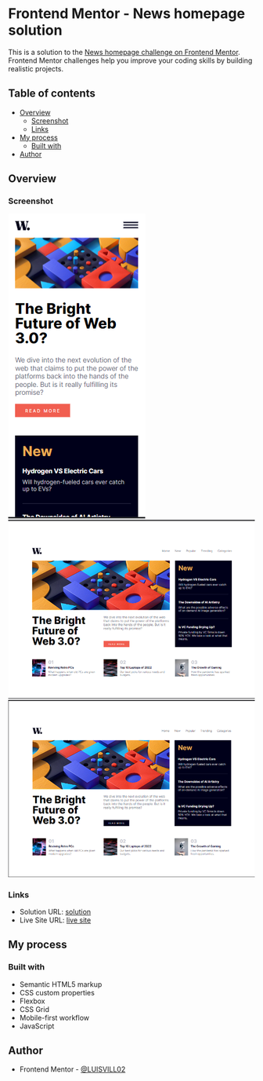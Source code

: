 # Frontend Mentor - News homepage solution

This is a solution to the [News homepage challenge on Frontend Mentor](https://www.frontendmentor.io/challenges/news-homepage-H6SWTa1MFl). Frontend Mentor challenges help you improve your coding skills by building realistic projects. 

## Table of contents

- [Overview](#overview)
  - [Screenshot](#screenshot)
  - [Links](#links)
- [My process](#my-process)
  - [Built with](#built-with)
- [Author](#author)

## Overview

### Screenshot

![](/ScreenShot/desingMobile.png)
![](/ScreenShot/desingDesktop.png)
![](/ScreenShot/desingActive.png)


### Links

- Solution URL: [solution](https://github.com/LUISVILL02/News-homepage-main)
- Live Site URL: [live site](https://luisvill02.github.io/News-homepage-main/)

## My process

### Built with

- Semantic HTML5 markup
- CSS custom properties
- Flexbox
- CSS Grid
- Mobile-first workflow
- JavaScript

## Author

- Frontend Mentor - [@LUISVILL02](https://www.frontendmentor.io/profile/LUISVILL02)

